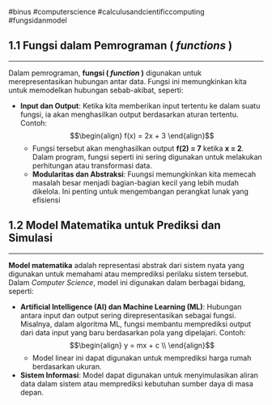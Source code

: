 #binus #computerscience #calculusandcientificcomputing #fungsidanmodel 

## 1.1 Fungsi dalam Pemrograman ( *functions* )
___
Dalam pemrograman, **fungsi ( *function* )** digunakan untuk merepresentasikan hubungan antar data. Fungsi ini memungkinkan kita untuk memodelkan hubungan sebab-akibat, seperti:
- **Input dan Output**: Ketika kita memberikan input tertentu ke dalam suatu fungsi, ia akan menghasilkan output berdasarkan aturan tertentu. Contoh: $$\begin{align}
f(x) = 2x + 3
\end{align}$$
	- Fungsi tersebut akan menghasilkan output **f(2) = 7** ketika **x = 2**. Dalam program, fungsi seperti ini sering digunakan untuk melakukan perhitungan atau transformasi data.
	- **Modularitas dan Abstraksi**: Fuungsi memungkinkan kita memecah masalah besar menjadi bagian-bagian kecil yang lebih mudah dikelola. Ini penting untuk mengembangan perangkat lunak yang efisiensi

## 1.2 Model Matematika untuk Prediksi dan Simulasi
___
**Model matematika** adalah representasi abstrak dari sistem nyata yang digunakan untuk memahami atau memprediksi perilaku sistem tersebut. Dalam *Computer Science*, model ini digunakan dalam berbagai bidang, seperti:
- **Artificial Intelligence (AI) dan Machine Learning (ML)**:
	Hubungan antara input dan output sering direpresentasikan sebagai fungsi. Misalnya, dalam algoritma ML, fungsi membantu memprediksi output dari data input yang baru berdasarkan pola yang dipelajari. Contoh: $$\begin{align}
y = mx + c \\
\end{align}$$
	- Model linear ini dapat digunakan untuk memprediksi harga rumah berdasarkan ukuran.
- **Sistem Informasi**:
	Model dapat digunakan untuk menyimulasikan aliran data dalam sistem atau memprediksi kebutuhan sumber daya di masa depan.